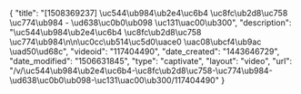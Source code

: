 {
    "title": "[1508369237] \uc544\ub984\ub2e4\uc6b4 \uc8fc\ub2d8\uc758 \uc774\ub984 - \ud638\uc0b0\ub098 \uc131\uac00\ub300",
    "description": "\uc544\ub984\ub2e4\uc6b4 \uc8fc\ub2d8\uc758 \uc774\ub984\n\n\uc0cc\ub514\uc5d0\uace0 \uac08\ubcf4\ub9ac \uad50\ud68c",
    "videoid": "117404490",
    "date_created": "1443646729",
    "date_modified": "1506631845",
    "type": "captivate",
    "layout": "video",
    "url": "\/v\/\uc544\ub984\ub2e4\uc6b4-\uc8fc\ub2d8\uc758-\uc774\ub984-\ud638\uc0b0\ub098-\uc131\uac00\ub300\/117404490"
}